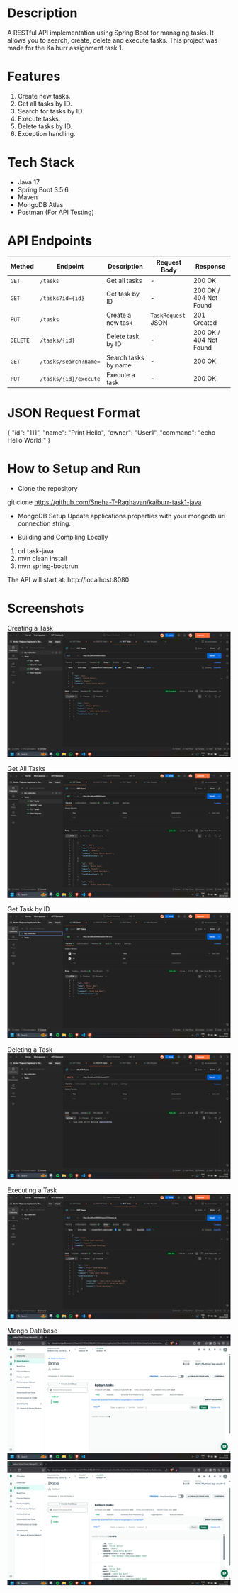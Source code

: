 # Description

A RESTful API implementation using Spring Boot for managing tasks. It allows you to search, create, delete and execute tasks. This project was made for the Kaiburr assignment task 1.

# Features 

1. Create new tasks.
2. Get all tasks by ID.
3. Search for tasks by ID.
4. Execute tasks.
5. Delete tasks by ID.
6. Exception handling.

# Tech Stack

- Java 17 
- Spring Boot 3.5.6
- Maven
- MongoDB Atlas
- Postman (For API Testing)

# API Endpoints


| Method  | Endpoint                | Description                          | Request Body             | Response               |
|---------|-------------------------|--------------------------------------|--------------------------|------------------------|
| `GET`   | `/tasks`                | Get all tasks                        | -                        | 200 OK                 |
| `GET`   | `/tasks?id={id}`        | Get task by ID                       | -                        | 200 OK / 404 Not Found |
| `PUT`   | `/tasks`                | Create a new task                    | `TaskRequest` JSON       | 201 Created            |
| `DELETE`| `/tasks/{id}`           | Delete task by ID                    | -                        | 200 OK / 404 Not Found |
| `GET`   | `/tasks/search?name=`   | Search tasks by name                 | -                        | 200 OK                 |
| `PUT`   | `/tasks/{id}/execute`   | Execute a task                       | -                        | 200 OK                 |

# JSON Request Format

{
  "id": "111",
  "name": "Print Hello",
  "owner": "User1",
  "command": "echo Hello World!"
}

# How to Setup and Run 

- Clone the repository 

git clone https://github.com/Sneha-T-Raghavan/kaiburr-task1-java

- MongoDB Setup 
Update applications.properties with your mongodb uri connection string.

- Building and Compiling Locally 

1. cd task-java
2. mvn clean install
3. mvn spring-boot:run

The API will start at: http://localhost:8080

# Screenshots

Creating a Task
![Create Task](./screenshots/create_task.png)

Get All Tasks
![Get Tasks](./screenshots/get_tasks.png)

Get Task by ID
![Get Task by ID](./screenshots/get_tasks_ID.png)

Deleting a Task
![Delete Task](./screenshots/delete_task.png)

Executing a Task 
![Execute Task](./screenshots/execute_task.png)

Mongo Database
![Empty DB](./screenshots/empty_db.png)
![Updated DB](./screenshots/updated_db.png)